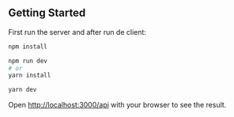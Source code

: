 ## Getting Started

First run the server and after run de client:

```bash
npm install

npm run dev
# or
yarn install

yarn dev

```

Open [http://localhost:3000/api](http://localhost:3000/api) with your browser to see the result.

```

```

